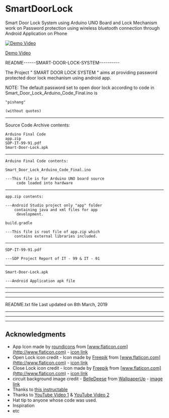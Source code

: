 # SmartDoorLock
Smart Door Lock System using Arduino UNO Board and Lock Mechanism work on Password protection using wireless bluetooth connection through Android Application on Phone

[![Demo Video](https://i.imgur.com/Q7Q8Ibt.png)](https://github.com/pishangujeniya/SmartDoorLock/raw/master/Report-Documentation/Smart_Door_Lock_System.mp4)

[Demo Video](https://github.com/pishangujeniya/SmartDoorLock/raw/master/Report-Documentation/Smart_Door_Lock_System.mp4)

README------SMART-DOOR-LOCK-SYSTEM----------

The Project " SMART DOOR LOCK SYSTEM " aims at 
providing password protected door lock mechanism 
using android app.

NOTE: The default password set to open door lock 
	according to 
code in Smart_Door_Lock_Arduino_Code_Final.ino is 

	"pishang"

	(without quotes)

--------------------------------------------------

Source Code Archive contents:
	
	Arduino Final Code
	app.zip
	SDP-IT-99-91.pdf
	Smart-Door-Lock.apk

---------------------------------------------------

	Arduino Final Code contents:

	Smart_Door_Lock_Arduino_Code_Final.ino
	
	---This file is for Arduino UNO board source
		 code loaded into hardware


---------------------------------------------------

	app.zip contents:

	---Android Studio project only "app" folder 
		containing java and xml files for app
		 development.
	
	build.gradle

	---This file is root file of app.zip which 
		contains external libraries included.
	

---------------------------------------------------

	SDP-IT-99-91.pdf

	---SDP Project Report of IT - 99 & IT - 91

---------------------------------------------------

	Smart-Door-Lock.apk
	
	---Android Application apk file

---------------------------------------------------
---------------------------------------------------
---------------------------------------------------

README.txt file Last updated on 8th March, 2019

---------------------------------------------------
---------------------------------------------------
---------------------------------------------------

## Acknowledgments

* App Icon made by [roundicons](https://www.flaticon.com/authors/roundicons) from [www.flaticon.com](http://www.flaticon.com) - [icon link](https://www.flaticon.com/free-icon/padlock_190421#term=lock&page=4&position=75)
* Open Lock icon credit - Icon made by [Freepik](https://www.flaticon.com/authors/freepik) from [www.flaticon.com](http://www.flaticon.com) - [icon link](https://www.flaticon.com/free-icon/unlocked_1300631#term=lock&page=14&position=54)
* Close Lock icon credit - Icon made by [Freepik](https://www.flaticon.com/authors/freepik) from [www.flaticon.com](http://www.flaticon.com) - [icon link](https://www.flaticon.com/free-icon/padlock_1300630#term=lock&page=6&position=60)
* circuit background image  credit - [BelleDeese](https://www.wallpaperup.com/member/profile/1115) from [WallpaperUp](http://wallpaperup.com) - [image link](https://www.wallpaperup.com/126826/Processor_CPU_Motherboard_Blue_Circuits_Circuit_Board_computer.html)
* Thanks to [this instructable](https://www.instructables.com/id/Arduino-Android-Based-Bluetooth-Controll-Password-/)
* Thanks to [YouTube Video 1](https://youtu.be/um2uw2KmWF0) & [YouTube Video 2](https://youtu.be/dXoYA3fokiM)
* Hat tip to anyone whose code was used.
* Inspiration
* etc

